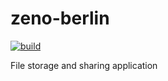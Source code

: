 # zeno-berlin

[![build](https://github.com/MarkRDavison/zeno-berlin/actions/workflows/build.yaml/badge.svg?branch=main)](https://github.com/MarkRDavison/zeno-berlin/actions/workflows/build.yaml)

File storage and sharing application